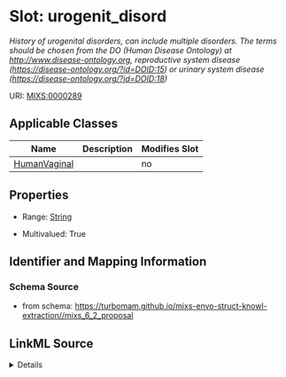 # Slot: urogenit_disord


_History of urogenital disorders, can include multiple disorders. The terms should be chosen from the DO (Human Disease Ontology) at http://www.disease-ontology.org, reproductive system disease (https://disease-ontology.org/?id=DOID:15) or urinary system disease (https://disease-ontology.org/?id=DOID:18)_



URI: [MIXS:0000289](https://w3id.org/mixs/0000289)



<!-- no inheritance hierarchy -->




## Applicable Classes

| Name | Description | Modifies Slot |
| --- | --- | --- |
[HumanVaginal](HumanVaginal.md) |  |  no  |







## Properties

* Range: [String](String.md)

* Multivalued: True





## Identifier and Mapping Information







### Schema Source


* from schema: https://turbomam.github.io/mixs-envo-struct-knowl-extraction//mixs_6_2_proposal




## LinkML Source

<details>
```yaml
name: urogenit_disord
description: History of urogenital disorders, can include multiple disorders. The
  terms should be chosen from the DO (Human Disease Ontology) at http://www.disease-ontology.org,
  reproductive system disease (https://disease-ontology.org/?id=DOID:15) or urinary
  system disease (https://disease-ontology.org/?id=DOID:18)
title: urogenital disorder
notes:
- disorder
from_schema: https://turbomam.github.io/mixs-envo-struct-knowl-extraction//mixs_6_2_proposal
rank: 1000
slot_uri: MIXS:0000289
multivalued: true
alias: urogenit_disord
domain_of:
- HumanVaginal
range: string
required: false
recommended: false

```
</details>
